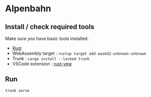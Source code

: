 # Alpenbahn

## Install / check required tools

Make sure you have basic tools installed:

- [Rust](https://www.rust-lang.org)
- WebAssembly target : `rustup target add wasm32-unknown-unknown`
- Trunk : `cargo install --locked trunk`
- VSCode extension : [rust-yew](https://marketplace.visualstudio.com/items?itemName=TechTheAwesome.rust-yew) 
## Run 

	trunk serve


